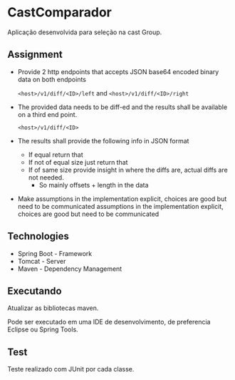 # CastComparador
Aplicação desenvolvida para seleção na cast Group.
	
## Assignment

* Provide 2 http endpoints that accepts JSON base64 encoded binary data on both endpoints
   
    ```<host>/v1/diff/<ID>/left``` and ```<host>/v1/diff/<ID>/right```
     
* The provided data needs to be diff-ed and the results shall be available on a third end
point.

    ```<host>/v1/diff/<ID>```
    
* The results shall provide the following info in JSON format
    * If equal return that
    * If not of equal size just return that
    * If of same size provide insight in where the diffs are, actual diffs are not needed.
        * So mainly offsets + length in the data
* Make assumptions in the implementation explicit, choices are good but need to be
communicated assumptions in the implementation explicit, choices are good but need to be communicated

## Technologies

* Spring Boot - Framework
* Tomcat - Server
* Maven - Dependency Management

## Executando

Atualizar as bibliotecas maven.

Pode ser executado em uma IDE de desenvolvimento, de preferencia Eclipse ou Spring Tools.

## Test

Teste realizado com JUnit por cada classe.

